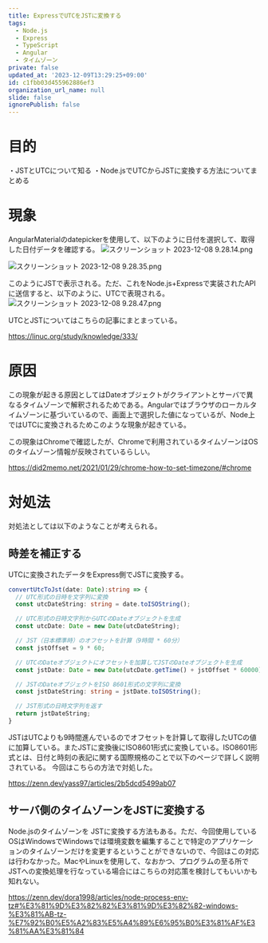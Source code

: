 ```yaml
---
title: ExpressでUTCをJSTに変換する
tags:
  - Node.js
  - Express
  - TypeScript
  - Angular
  - タイムゾーン
private: false
updated_at: '2023-12-09T13:29:25+09:00'
id: c1fbb03d455962886ef3
organization_url_name: null
slide: false
ignorePublish: false
---
```

# 目的
・JSTとUTCについて知る
・Node.jsでUTCからJSTに変換する方法についてまとめる

# 現象
AngularMaterialのdatepickerを使用して、以下のように日付を選択して、取得した日付データを確認する。
![スクリーンショット 2023-12-08 9.28.14.png](https://qiita-image-store.s3.ap-northeast-1.amazonaws.com/0/3458671/e2eed4d4-0388-26cd-6f9a-46bb620464ad.png)

![スクリーンショット 2023-12-08 9.28.35.png](https://qiita-image-store.s3.ap-northeast-1.amazonaws.com/0/3458671/e5dd3c29-9611-11c9-e14c-90c56361518e.png)

このようにJSTで表示される。ただ、これをNode.js+Expressで実装されたAPIに送信すると、以下のように、UTCで表現される。
![スクリーンショット 2023-12-08 9.28.47.png](https://qiita-image-store.s3.ap-northeast-1.amazonaws.com/0/3458671/017b5cec-6860-e8da-88dd-92964431aadb.png)

UTCとJSTについてはこちらの記事にまとまっている。

https://linuc.org/study/knowledge/333/


# 原因
この現象が起きる原因としてはDateオブジェクトがクライアントとサーバで異なるタイムゾーンで解釈されるためである。Angularではブラウザのローカルタイムゾーンに基づいているので、画面上で選択した値になっているが、Node上ではUTCに変換されるためこのような現象が起きている。

この現象はChromeで確認したが、Chromeで利用されているタイムゾーンはOSのタイムゾーン情報が反映されているらしい。

https://did2memo.net/2021/01/29/chrome-how-to-set-timezone/#chrome

# 対処法
対処法としては以下のようなことが考えられる。
 ## 時差を補正する
 UTCに変換されたデータをExpress側でJSTに変換する。
```typescript
convertUtcToJst(date: Date):string => {
  // UTC形式の日時を文字列に変換
  const utcDateString: string = date.toISOString();

  // UTC形式の日時文字列からUTCのDateオブジェクトを生成
  const utcDate: Date = new Date(utcDateString);

  // JST（日本標準時）のオフセットを計算（9時間 * 60分）
  const jstOffset = 9 * 60;

  // UTCのDateオブジェクトにオフセットを加算してJSTのDateオブジェクトを生成
  const jstDate: Date = new Date(utcDate.getTime() + jstOffset * 60000);

  // JSTのDateオブジェクトをISO 8601形式の文字列に変換
  const jstDateString: string = jstDate.toISOString();

  // JST形式の日時文字列を返す
  return jstDateString;
}

```
JSTはUTCよりも9時間進んでいるのでオフセットを計算して取得したUTCの値に加算している。またJSTに変換後にISO8601形式に変換している。ISO8601形式とは、日付と時刻の表記に関する国際規格のことで以下のページで詳しく説明されている。
今回はこちらの方法で対処した。

https://zenn.dev/yass97/articles/2b5dcd5499ab07

 ## サーバ側のタイムゾーンをJSTに変換する
 Node.jsのタイムゾーンを JSTに変換する方法もある。ただ、今回使用しているOSはWindowsでWindowsでは環境変数を編集することで特定のアプリケーションのタイムゾーンだけを変更するということができないので、今回はこの対応は行わなかった。MacやLinuxを使用して、なおかつ、プログラムの至る所でJSTへの変換処理を行なっている場合にはこちらの対応策を検討してもいいかも知れない。

 https://zenn.dev/dora1998/articles/node-process-env-tz#%E3%81%9D%E3%82%82%E3%81%9D%E3%82%82-windows-%E3%81%AB-tz-%E7%92%B0%E5%A2%83%E5%A4%89%E6%95%B0%E3%81%AF%E3%81%AA%E3%81%84
 



